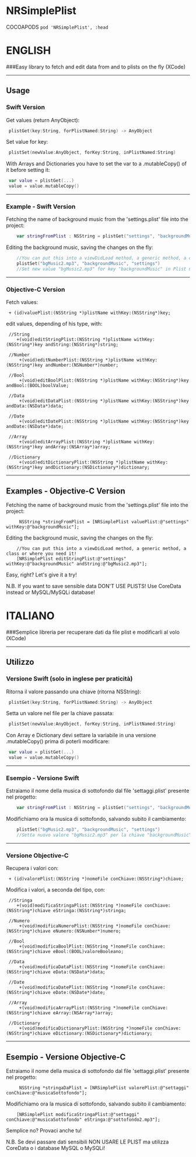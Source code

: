NRSimplePlist
=============

COCOAPODS
```pod 'NRSimplePlist', :head```

ENGLISH
=============

###Easy library to fetch and edit data from and to plists on the fly (XCode)


---

## Usage

### Swift Version
Get values (return AnyObject):

```swift
 plistGet(key:String, forPlistNamed:String) -> AnyObject
```

Set value for key:

```swift
 plistSet(newValue:AnyObject, forKey:String, inPlistNamed:String)
```

With Arrays and Dictionaries you have to set the var to a .mutableCopy() of it before setting it:

```swift
 var value = plistGet(...)
 value = value.mutableCopy()
```

---
### Example - Swift Version

Fetching the name of background music from the 'settings.plist' file into the project:

```swift
	var stringFromPlist : NSString = plistGet("settings", "backgroundMusic") as NSString
```

Editing the background music, saving the changes on the fly:

```swift
	//You can put this into a viewDidLoad method, a generic method, a class or where you need it!
	plistSet("bgMusic2.mp3", "backgroundMusic", "settings")
	//Set new value "bgMusic2.mp3" for key "backgroundMusic" in Plist named "settings"
```

---
### Objective-C Version
Fetch values:

```
 + (id)valuePlist:(NSString *)plistName withKey:(NSString*)key;
```


edit values, depending of his type, with:

```
 //String
    +(void)editStringPlist:(NSString *)plistName withKey:(NSString*)key andString:(NSString*)string;

 //Number
	 +(void)editNumberPlist:(NSString *)plistName withKey:(NSString*)key andNumber:(NSNumber*)number;

 //Bool
	 +(void)editBoolPlist:(NSString *)plistName withKey:(NSString*)key andBool:(BOOL)boolValue;

 //Data
	 +(void)editDataPlist:(NSString *)plistName withKey:(NSString*)key andData:(NSData*)data;

 //Date
	 +(void)editDatePlist:(NSString *)plistName withKey:(NSString*)key andDate:(NSDate*)date;

 //Array
	 +(void)editArrayPlist:(NSString *)plistName withKey:(NSString*)key andArray:(NSArray*)array;

 //Dictionary
	 +(void)editDictionaryPlist:(NSString *)plistName withKey:(NSString*)key andDictionary:(NSDictionary*)dictionary;
```

---
## Examples - Objective-C Version

Fetching the name of background music from the 'settings.plist' file into the project:

```
	 NSString *stringFromPlist = [NRSimplePlist valuePlist:@"settings" withKey:@"backgroundMusic"];
```

Editing the background music, saving the changes on the fly:

```
	//You can put this into a viewDidLoad method, a generic method, a class or where you need it!
	[NRSimplePlist editStringPlist:@"settings" withKey:@"backgroundMusic" andString:@"bgMusic2.mp3"];
```

Easy, right?
Let's give it a try!


N.B. If you want to save sensible data DON'T USE PLISTS! Use CoreData instead or MySQL/MySQLi database!




ITALIANO
=============
###Semplice libreria per recuperare dati da file plist e modificarli al volo (XCode)


---

## Utilizzo
### Versione Swift (solo in inglese per praticità)
Ritorna il valore passando una chiave (ritorna NSString):

```swift
 plistGet(key:String, forPlistNamed:String) -> AnyObject
```

Setta un valore nel file per la chiave passata:

```swift
 plistSet(newValue:AnyObject, forKey:String, inPlistNamed:String)
```

Con Array e Dictionary devi settare la variabile in una versione .mutableCopy() prima di poterli modificare:

```swift
 var value = plistGet(...)
 value = value.mutableCopy()
```
---
### Esempio - Versione Swift

Estraiamo il nome della musica di sottofondo dal file 'settaggi.plist' presente nel progetto:

```swift
	var stringFromPlist : NSString = plistGet("settings", "backgroundMusic") as NSString
```

Modifichiamo ora la musica di sottofondo, salvando subito il cambiamento:

```swift
	plistSet("bgMusic2.mp3", "backgroundMusic", "settings")
	//Setta nuovo valore "bgMusic2.mp3" per la chiave "backgroundMusic" nel file Plist "settings"
```

---
### Versione Objective-C

Recupera i valori con:

```
 + (id)valorePlist:(NSString *)nomeFile conChiave:(NSString*)chiave;
```


Modifica i valori, a seconda del tipo, con:

```
 //Stringa
    +(void)modificaStringaPlist:(NSString *)nomeFile conChiave:(NSString*)chiave eStringa:(NSString*)stringa;

 //Numero
	 +(void)modificaNumeroPlist:(NSString *)nomeFile conChiave:(NSString*)chiave eNumero:(NSNumber*)numero;

 //Bool
	 +(void)modificaBoolPlist:(NSString *)nomeFile conChiave:(NSString*)chiave eBool:(BOOL)valoreBooleano;

 //Data
	 +(void)modificaDataPlist:(NSString *)nomeFile conChiave:(NSString*)chiave eData:(NSData*)data;

 //Date
	 +(void)modificaDatePlist:(NSString *)nomeFile conChiave:(NSString*)chiave eDate:(NSDate*)date;

 //Array
	 +(void)modificaArrayPlist:(NSString *)nomeFile conChiave:(NSString*)chiave eArray:(NSArray*)array;

 //Dictionary
	 +(void)modificaDictionaryPlist:(NSString *)nomeFile conChiave:(NSString*)chiave eDictionary:(NSDictionary*)dictionary;
```

---
## Esempio - Versione Objective-C

Estraiamo il nome della musica di sottofondo dal file 'settaggi.plist' presente nel progetto:

```
	 NSString *stringaDaPlist = [NRSimplePlist valorePlist:@"settaggi" conChiave:@"musicaSottofondo"];
```

Modifichiamo ora la musica di sottofondo, salvando subito il cambiamento:

```
	[NRSimplePlist modificaStringaPlist:@"settaggi" conChiave:@"musicaSottofondo" eStringa:@"sottofondo2.mp3"];
```

Semplice no?
Provaci anche tu!


N.B. Se devi passare dati sensibili NON USARE LE PLIST ma utilizza CoreData o i database MySQL o MySQLi!
